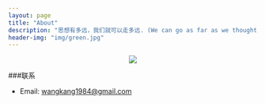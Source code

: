 ```yaml
---
layout: page
title: "About"
description: "思想有多远，我们就可以走多远. (We can go as far as we thought)"
header-img: "img/green.jpg"
---
```



<center>
    <p><img src="http://7xlfkx.com1.z0.glb.clouddn.com/white2.jpg" align="center"></p>
</center>

###联系

- Email: wangkang1984@gmail.com



